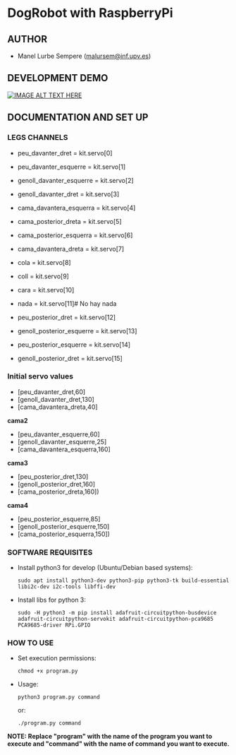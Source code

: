 # **DogRobot with RaspberryPi**

## **AUTHOR**

* Manel Lurbe Sempere (malursem@inf.upv.es)

## DEVELOPMENT DEMO

[![IMAGE ALT TEXT HERE](http://img.youtube.com/vi/3rldzTgfC1g/0.jpg)](https://www.youtube.com/watch?v=3rldzTgfC1g)

## **DOCUMENTATION AND SET UP**

### **LEGS CHANNELS**

- peu_davanter_dret = kit.servo[0]

- peu_davanter_esquerre = kit.servo[1]

- genoll_davanter_esquerre = kit.servo[2]

- genoll_davanter_dret = kit.servo[3]

- cama_davantera_esquerra = kit.servo[4]

- cama_posterior_dreta = kit.servo[5]

- cama_posterior_esquerra = kit.servo[6]

- cama_davantera_dreta = kit.servo[7]

- cola = kit.servo[8]

- coll = kit.servo[9]

- cara = kit.servo[10]

- nada = kit.servo[11]# No hay nada

- peu_posterior_dret = kit.servo[12]

- genoll_posterior_esquerre = kit.servo[13]

- peu_posterior_esquerre = kit.servo[14]

- genoll_posterior_dret = kit.servo[15]

### **Initial servo values**

- [peu_davanter_dret,60]
- [genoll_davanter_dret,130]
- [cama_davantera_dreta,40]

**cama2**

- [peu_davanter_esquerre,60]
- [genoll_davanter_esquerre,25]
- [cama_davantera_esquerra,160]

**cama3**

- [peu_posterior_dret,130]
- [genoll_posterior_dret,160]
- [cama_posterior_dreta,160])

**cama4**
- [peu_posterior_esquerre,85]
- [genoll_posterior_esquerre,150]
- [cama_posterior_esquerra,150])


### **SOFTWARE REQUISITES**

- Install python3 for develop (Ubuntu/Debian based systems):

    ```sudo apt install python3-dev python3-pip python3-tk build-essential libi2c-dev i2c-tools libffi-dev```

- Install libs for python 3:

    ```sudo -H python3 -m pip install adafruit-circuitpython-busdevice adafruit-circuitpython-servokit adafruit-circuitpython-pca9685 PCA9685-driver RPi.GPIO```

### **HOW TO USE**

- Set execution permissions:

    ```chmod +x program.py```

- Usage:

     ```python3 program.py command```

     or:

    ```./program.py command```

**NOTE: Replace "program" with the name of the program you want to execute and "command" with the name of command you want to execute.**
